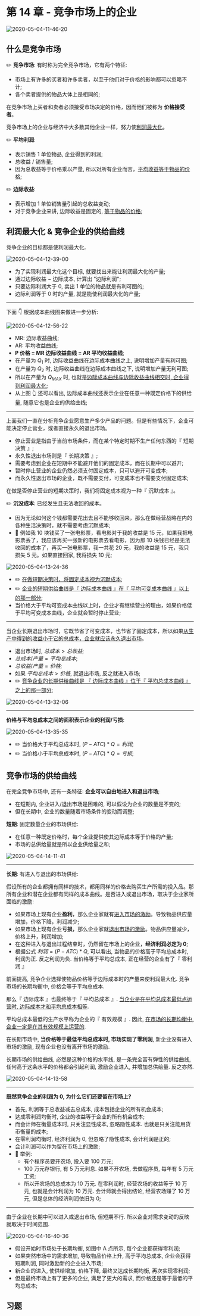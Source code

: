 # 第 14 章 - 竞争市场上的企业

![2020-05-04-11-46-20](https://garrik-default-imgs.oss-accelerate.aliyuncs.com/imgs/2020-05-04-11-46-20.png)

## 什么是竞争市场

✏️ **竞争市场**: 有时称为完全竞争市场，它有两个特征:

- 市场上有许多的买者和许多卖者，以至于他们对于价格的影响都可以忽略不计;
- 各个卖者提供的物品大体上是相同的;

在竞争市场上买者和卖者必须接受市场决定的价格，因而他们被称为 **价格接受者**。

竞争市场上的企业与经济中大多数其他企业一样，努力使<u>利润最大化</u>。

✏️ **平均利润**:

- 表示销售 1 单位物品, 企业得到的利润;
- 总收益 $/$ 销售量;
- 因为总收益等于价格乘以产量, 所以对所有企业而言，<u>平均收益等于物品的价格</u>;

✏️ **边际收益**:

- 表示增加 1 单位销售量引起的总收益变动;
- 对于竞争企业来讲, 边际收益是固定的, <u>等于物品的价格</u>;

## 利润最大化 & 竞争企业的供给曲线

竞争企业的目标都是使利润最大化.

![2020-05-04-12-39-00](https://garrik-default-imgs.oss-accelerate.aliyuncs.com/imgs/2020-05-04-12-39-00.png)

- 为了实现利润最大化这个目标, 就要找出来能让利润最大化的产量;
- 通过边际收益 $-$ 边际成本, 计算出 "边际利润";
- 只要边际利润大于 0, 卖出 1 单位的物品就是有利可图的;
- 边际利润等于 0 时的产量, 就是能使利润最大化的产量;

---

下面 👇 根据成本曲线图来做进一步分析:

![2020-05-04-12-56-22](https://garrik-default-imgs.oss-accelerate.aliyuncs.com/imgs/2020-05-04-12-56-22.png)

- MR: 边际收益曲线;
- AR: 平均收益曲线;
- **P 价格 = MR 边际收益曲线 = AR 平均收益曲线**;
- 在产量为 $Q_1$ 时, 边际收益曲线在边际成本曲线之上, 说明增加产量有利可图;
- 在产量为 $Q_2$ 时, 边际收益曲线在边际成本曲线之下, 说明增加产量无利可图;
- 所以在产量为 $Q_{MAX}$ 时, 也就是<u>边际成本曲线与边际收益曲线相交时, 企业得到利润最大化</u>;
- 从上图 👆 还可以看出, 边际成本曲线还表示企业在任意一种既定价格下的供给量, 随意它也是企业的供给曲线;

---

上面我们一直在分析竞争企业愿意生产多少产品的问题。但是有些情况下，企业可能决定停止营业，或者直接永久的退出市场。

- 停止营业是指由于当前市场条件，而在某个特定时期不生产任何东西的『 短期决策 』;
- 永久性退出市场则是『 长期决策 』;
- 需要考虑到企业在短期中不能避开他们的固定成本，而在长期中可以避开;
- 暂时停止营业的企业仍然必须支付固定成本，只可以避开可变成本;
- 而永久性退出市场的企业，既不需要支付，可变成本也不需要支付固定成本;

在做是否停止营业的短期决策时，我们将固定成本视为一种『 沉默成本 』。

✏️ **沉没成本**: 已经发生且无法收回的成本。

- 因为无论如何这个钱都需要花出去且不能够收回来，那么在做经营战略在内的各种生活决策时，就不需要考虑沉默成本;
- 🌰 例如我 10 块钱买了一张电影票，看电影对于我的收益是 15 元，如果我把电影票丢了，我应该再买一张新的电影票去看电影，因为那 10 块钱已经是无法收回的成本了，再买一张电影票，我一共花 20 元，我的收益是 15 元，我只损失 5 元。如果直接回家, 我将损失 10 元;

![2020-05-04-13-24-36](https://garrik-default-imgs.oss-accelerate.aliyuncs.com/imgs/2020-05-04-13-24-36.png)

- ✏️ <u>在做短期决策时，将固定成本视为沉默成本</u>;
- ✏️ <u>企业的短期供给曲线是『 边际成本曲线 』在『 平均可变成本曲线 』以上的那一部分</u>;
- 当价格大于平均可变成本曲线以上时，企业才有继续营业的理由，如果价格低于平均可变成本曲线，企业就会暂时停止营业;

---

当企业长期退出市场时，它既节省了可变成本，也节省了固定成本，所以如果<u>从生产中得到的收益小于它的总成本，企业就应该永久退出市场</u>。

- 退出市场时, $总成本 > 总收益$;
- $总成本 / 产量 = 平均总成本$;
- $总收益 / 产量 = 价格$;
- 如果 $平均总成本 > 价格$, 就退出市场, 反之就进入市场;
- ✏️ <u>竞争企业的长期供给曲线是 『 边际成本曲线 』位于『 平均总成本曲线 』之上的那一部分</u>;

![2020-05-04-13-32-06](https://garrik-default-imgs.oss-accelerate.aliyuncs.com/imgs/2020-05-04-13-32-06.png)

---

**价格与平均总成本之间的面积表示企业的利润/亏损**:

![2020-05-04-13-35-35](https://garrik-default-imgs.oss-accelerate.aliyuncs.com/imgs/2020-05-04-13-35-35.png)

- ✏️ 当价格大于平均总成本时, $(P - ATC) * Q = 利润$;
- ✏️ 当价格小于平均总成本时, $(P - ATC) * Q = 亏损$;

## 竞争市场的供给曲线

在完全竞争市场中, 还有一条特征: **企业可以自由地进入和退出市场**;

- 在短期内, 企业进入/退出市场是困难的, 可以假设为企业的数量是不变的;
- 但在长期中, 企业的数量随着市场条件的变动而调整;

**短期**: 固定数量企业的市场供给:

- 在任意一种既定价格时，每个企业提供使其边际成本等于价格的产量;
- 市场的总供给量就是所以企业供给量之和;

![2020-05-04-14-11-41](https://garrik-default-imgs.oss-accelerate.aliyuncs.com/imgs/2020-05-04-14-11-41.png)

---

**长期**: 有进入与退出的市场供给:

假设所有的企业都拥有同样的技术，都用同样的价格去购买生产所需的投入品。那所有企业和潜在企业都有同样的成本曲线。是否进入或退出市场，取决于企业家所面临的激励:

- 如果市场上现有企业**盈利**，那么企业家就有<u>进入市场的激励</u>。导致物品供应量增加，价格下降，利润减少;
- 如果市场上现有企业**亏损**，那么企业家就<u>退出市场的激励</u>。物品供应量减少，价格上升，利润增加;
- 在这种进入与退出过程结束时，仍然留在市场上的企业，**经济利润必定为 0**;
- 根据公式 $利润 = (P - ATC) * Q$, 可以看出, 当物品的价格高于平均总成本时, 利润为正. 反之利润为负. 当价格等于平均总成本, 正在经营的企业有了『 零利润 』

前面提高, 竞争企业选择使物品价格等于边际成本时的产量来使利润最大化. 竞争市场的长期均衡中, 价格会等于平均总成本.

那么『 边际成本 』也最终等于『 平均总成本 』. <u>当企业是在平均总成本最低点运营时, 边际成本才和平均总成本相等</u>.

平均总成本最低的生产水平称为企业的『 有效规模 』. 因此, <u>在市场的长期均衡中, 企业一定是在其有效规模上运营的</u>.

在长期市场中, **当价格等于最低平均总成本时, 市场实现了零利润**, 新企业没有进入市场的激励, 现有企业也没有离开市场的激励.

长期市场的供给曲线, 必然是这种价格的水平线, 是一条完全富有弹性的供给曲线, 任何高于这条水平的价格都会引起利润, 激励企业进入, 并增加总供给量. 反之亦然.

![2020-05-04-14-13-58](https://garrik-default-imgs.oss-accelerate.aliyuncs.com/imgs/2020-05-04-14-13-58.png)

---

**既然竞争企业的利润为 0, 为什么它们还要留在市场上?**

- 首先, 利润等于总收益减去总成本, 成本包括企业的所有机会成本;
- 达成零利润均衡时, 企业的收益等于企业的所有机会成本;
- 而会计师在衡量成本时, 只关注显性成本, 忽略隐性成本. 也就是只关注能用货币衡量的成本;
- 在零利润均衡时, 经济利润为 0, 但忽略了隐性成本, 会计利润是正的;
- 会计利润可以作为留在市场上的激励;
- 🌰 举例:
  - 有个程序员要开农场, 投入要 100 万元;
  - 100 万元存银行, 有 5 万元利息. 如果不开农场, 去做程序员, 每年有 5 万元工资;
  - 所以开农场的总成本为 10 万元. 在零利润时, 经营农场的收益等于 10 万元, 也就是会计利润为 10 万元. 会计师就会得出结论, 经营农场赚了 10 万元, 但是总体的经济利润依旧为 0;

---

由于企业在长期中可以进入或退出市场, 但短期不行. 所以企业对需求变动的反映就取决于时间范围.

![2020-05-04-16-40-36](https://garrik-default-imgs.oss-accelerate.aliyuncs.com/imgs/2020-05-04-16-40-36.png)

- 假设开始时市场处于长期均衡, 如图中 A 点所示, 每个企业都获得零利润;
- 如果突然市场中的需求增加, 导致物品价格上升, 高于平均总成本, 企业会获得短期利润, 同时激励新的企业进入市场;
- 新企业的进入, 使供给增加, 价格下降, 最终又达成长期均衡, 再次实现零利润;
- 但是最终市场上有了更多的企业, 满足了更大的需求, 而价格还是等于最低的平均总成本;

## 习题
